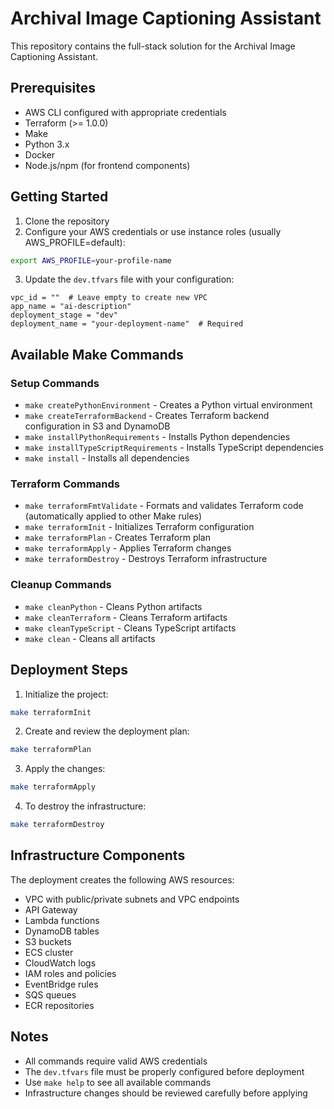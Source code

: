 # Archival Image Captioning Assistant

This repository contains the full-stack solution for the Archival Image Captioning Assistant.

## Prerequisites

- AWS CLI configured with appropriate credentials
- Terraform (>= 1.0.0)
- Make
- Python 3.x
- Docker
- Node.js/npm (for frontend components)

## Getting Started

1. Clone the repository
2. Configure your AWS credentials or use instance roles (usually AWS_PROFILE=default):
```bash
export AWS_PROFILE=your-profile-name
```

3. Update the `dev.tfvars` file with your configuration:
```hcl
vpc_id = ""  # Leave empty to create new VPC
app_name = "ai-description"
deployment_stage = "dev"
deployment_name = "your-deployment-name"  # Required
```

## Available Make Commands

### Setup Commands
- `make createPythonEnvironment` - Creates a Python virtual environment
- `make createTerraformBackend` - Creates Terraform backend configuration in S3 and DynamoDB
- `make installPythonRequirements` - Installs Python dependencies
- `make installTypeScriptRequirements` - Installs TypeScript dependencies
- `make install` - Installs all dependencies

### Terraform Commands
- `make terraformFmtValidate` - Formats and validates Terraform code (automatically applied to other Make rules)
- `make terraformInit` - Initializes Terraform configuration
- `make terraformPlan` - Creates Terraform plan
- `make terraformApply` - Applies Terraform changes
- `make terraformDestroy` - Destroys Terraform infrastructure

### Cleanup Commands
- `make cleanPython` - Cleans Python artifacts
- `make cleanTerraform` - Cleans Terraform artifacts
- `make cleanTypeScript` - Cleans TypeScript artifacts
- `make clean` - Cleans all artifacts

## Deployment Steps

1. Initialize the project:
```bash
make terraformInit
```

2. Create and review the deployment plan:
```bash
make terraformPlan
```

3. Apply the changes:
```bash
make terraformApply
```

4. To destroy the infrastructure:
```bash
make terraformDestroy
```

## Infrastructure Components

The deployment creates the following AWS resources:
- VPC with public/private subnets and VPC endpoints
- API Gateway
- Lambda functions
- DynamoDB tables
- S3 buckets
- ECS cluster
- CloudWatch logs
- IAM roles and policies
- EventBridge rules
- SQS queues
- ECR repositories

## Notes

- All commands require valid AWS credentials
- The `dev.tfvars` file must be properly configured before deployment
- Use `make help` to see all available commands
- Infrastructure changes should be reviewed carefully before applying